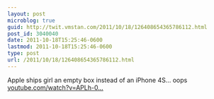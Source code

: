 ```yaml
---
layout: post
microblog: true
guid: http://twit.vmstan.com/2011/10/18/126408654365786112.html
post_id: 3040040
date: 2011-10-18T15:25:46-0600
lastmod: 2011-10-18T15:25:46-0600
type: post
url: /2011/10/18/126408654365786112.html
---
```

Apple ships girl an empty box instead of an iPhone 4S… oops <a href="http://www.youtube.com/watch?v=APLh-0Gw7g0">youtube.com/watch?v=APLh-0…</a>
